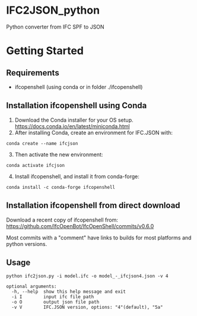 # IFC2JSON_python
Python converter from IFC SPF to JSON

# Getting Started

## Requirements
- ifcopenshell (using conda or in folder ./ifcopenshell)

## Installation ifcopenshell using Conda

1. Download the Conda installer for your OS setup. https://docs.conda.io/en/latest/miniconda.html
2. After installing Conda, create an environment for IFC.JSON with:
```
conda create --name ifcjson
```
3. Then activate the new environment:
```
conda activate ifcjson
```
4. Install ifcopenshell, and install it from conda-forge:
```
conda install -c conda-forge ifcopenshell
```

## Installation ifcopenshell from direct download
Download a recent copy of ifcopenshell from: https://github.com/IfcOpenBot/IfcOpenShell/commits/v0.6.0

Most commits with a "comment" have links to builds for most platforms and python versions.

## Usage
```
python ifc2json.py -i model.ifc -o model_-_ifcjson4.json -v 4
```
```
optional arguments:
  -h, --help  show this help message and exit
  -i I        input ifc file path
  -o O        output json file path
  -v V        IFC.JSON version, options: "4"(default), "5a"
```
